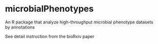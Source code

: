 # microbialPhenotypes
An R package that analyze high-throughput microbial phenotype datasets by annotations

See detail instruction from the bioRxiv paper
